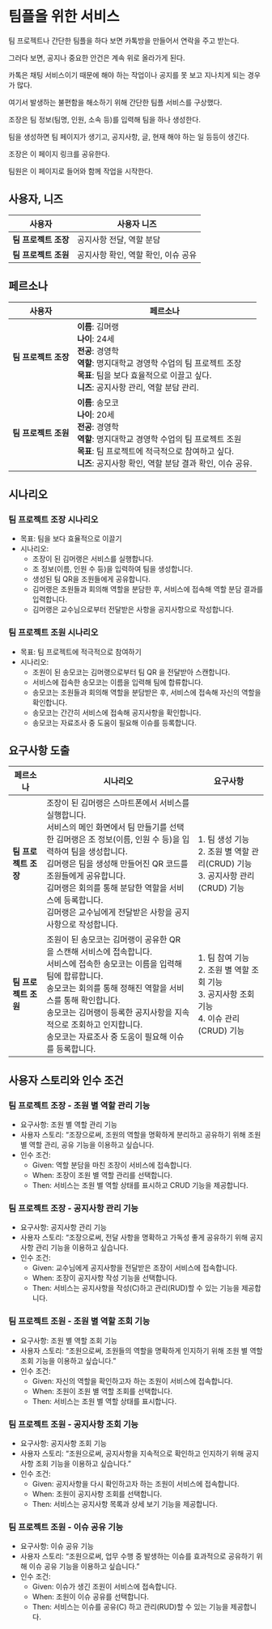 # 팀플을 위한 서비스

팀 프로젝트나 간단한 팀플을 하다 보면 카톡방을 만들어서 연락을 주고 받는다.

그러다 보면, 공지나 중요한 안건은 계속 위로 올라가게 된다.

카톡은 채팅 서비스이기 때문에 해야 하는 작업이나 공지를 못 보고 지나치게 되는 경우가 많다.

여기서 발생하는 불편함을 해소하기 위해 간단한 팀플 서비스를 구상했다.

조장은 팀 정보(팀명, 인원, 소속 등)를 입력해 팀을 하나 생성한다.

팀을 생성하면 팀 페이지가 생기고, 공지사항, 글, 현재 해야 하는 일 등등이 생긴다.

조장은 이 페이지 링크를 공유한다.

팀원은 이 페이지로 들어와 함께 작업을 시작한다.


## **사용자, 니즈**

| 사용자 | 사용자 니즈 |
| --- | --- |
| **팀 프로젝트 조장** | 공지사항 전달, 역할 분담 |
| **팀 프로젝트 조원** | 공지사항 확인, 역할 확인, 이슈 공유 |


## 페르소나

| 사용자 | 페르소나 |
| --- | --- |
| **팀 프로젝트 조장** | **이름**: 김머랭<br>**나이**: 24세<br>**전공**: 경영학<br>**역할**: 명지대학교 경영학 수업의 팀 프로젝트 조장<br>**목표**: 팀을 보다 효율적으로 이끌고 싶다.<br>**니즈**: 공지사항 관리, 역할 분담 관리. |
| **팀 프로젝트 조원** | **이름**: 송모코<br>**나이**: 20세<br>**전공**: 경영학<br>**역할**: 명지대학교 경영학 수업의 팀 프로젝트 조원<br>**목표**: 팀 프로젝트에 적극적으로 참여하고 싶다.<br>**니즈**: 공지사항 확인, 역할 분담 결과 확인, 이슈 공유. |


## 시나리오

### 팀 프로젝트 조장 시나리오

- 목표: 팀을 보다 효율적으로 이끌기
- 시나리오:
    - 조장이 된 김머랭은 서비스를 실행합니다.
    - 조 정보(이름, 인원 수 등)을 입력하여 팀을 생성합니다.
    - 생성된 팀 QR을 조원들에게 공유합니다.
    - 김머랭은 조원들과 회의해 역할을 분담한 후, 서비스에 접속해 역할 분담 결과를 입력합니다.
    - 김머랭은 교수님으로부터 전달받은 사항을 공지사항으로 작성합니다.

### 팀 프로젝트 조원 시나리오

- 목표: 팀 프로젝트에 적극적으로 참여하기
- 시나리오:
    - 조원이 된 송모코는 김머랭으로부터 팀 QR 을 전달받아 스캔합니다.
    - 서비스에 접속한 송모코는 이름을 입력해 팀에 합류합니다.
    - 송모코는 조원들과 회의해 역할을 분담받은 후, 서비스에 접속해 자신의 역할을 확인합니다.
    - 송모코는 간간히 서비스에 접속해 공지사항을 확인합니다.
    - 송모코는 자료조사 중 도움이 필요해 이슈를 등록합니다.


## 요구사항 도출

| 페르소나 | 시나리오 | 요구사항 |
| --- | --- | --- |
| **팀 프로젝트 조장** |  조장이 된 김머랭은 스마트폰에서 서비스를 실행합니다.<br> 서비스의 메인 화면에서 팀 만들기를 선택한 김머랭은 조 정보(이름, 인원 수 등)을 입력하여 팀을 생성합니다.<br> 김머랭은 팀을 생성해 만들어진 QR 코드를 조원들에게 공유합니다.<br> 김머랭은 회의를 통해 분담한 역할을 서비스에 등록합니다.<br> 김머랭은 교수님에게 전달받은 사항을 공지사항으로 작성합니다. | 1. 팀 생성 기능<br>2. 조원 별 역할 관리(CRUD) 기능<br>3. 공지사항 관리(CRUD) 기능
| **팀 프로젝트 조원** |  조원이 된 송모코는 김머랭이 공유한 QR 을 스캔해 서비스에 접속합니다.<br> 서비스에 접속한 송모코는 이름을 입력해 팀에 합류합니다.<br> 송모코는 회의를 통해 정해진 역할을 서비스를 통해 확인합니다.<br> 송모코는 김머랭이 등록한 공지사항을 지속적으로 조회하고 인지합니다.<br> 송모코는 자료조사 중 도움이 필요해 이슈를 등록합니다. | 1. 팀 참여 기능<br>2. 조원 별 역할 조회 기능<br>3. 공지사항 조회 기능<br>4. 이슈 관리(CRUD) 기능 |


## 사용자 스토리와 인수 조건

### 팀 프로젝트 조장 - 조원 별 역할 관리 기능

- 요구사항: 조원 별 역할 관리 기능
- 사용자 스토리: “조장으로써, 조원의 역할을 명확하게 분리하고 공유하기 위해 조원 별 역할 관리, 공유 기능을 이용하고 싶습니다.
- 인수 조건:
    - Given: 역할 분담을 마친 조장이 서비스에 접속합니다.
    - When: 조장이 조원 별 역할 관리를 선택합니다.
    - Then: 서비스는 조원 별 역할 상태를 표시하고 CRUD 기능을 제공합니다.

### 팀 프로젝트 조장 - 공지사항 관리 기능

- 요구사항: 공지사항 관리 기능
- 사용자 스토리: “조장으로써, 전달 사항을 명확하고 가독성 좋게 공유하기 위해 공지사항 관리 기능을 이용하고 싶습니다.
- 인수 조건:
    - Given: 교수님에게 공지사항을 전달받은 조장이 서비스에 접속합니다.
    - When: 조장이 공지사항 작성 기능을 선택합니다.
    - Then: 서비스는 공지사항을 작성(C)하고 관리(RUD)할 수 있는 기능을 제공합니다.

### 팀 프로젝트 조원 - 조원 별 역할 조회 기능

- 요구사항: 조원 별 역할 조회 기능
- 사용자 스토리: “조원으로써, 조원들의 역할을 명확하게 인지하기 위해 조원 별 역할 조회 기능을 이용하고 싶습니다.”
- 인수 조건:
    - Given: 자신의 역할을 확인하고자 하는 조원이 서비스에 접속합니다.
    - When: 조원이 조원 별 역할 조회를 선택합니다.
    - Then: 서비스는 조원 별 역할 상태를 표시합니다.

### 팀 프로젝트 조원 - 공지사항 조회 기능

- 요구사항: 공지사항 조회 기능
- 사용자 스토리: “조원으로써, 공지사항을 지속적으로 확인하고 인지하기 위해 공지사항 조회 기능을 이용하고 싶습니다.”
- 인수 조건:
    - Given: 공지사항을 다시 확인하고자 하는 조원이 서비스에 접속합니다.
    - When: 조원이 공지사항 조회를 선택합니다.
    - Then: 서비스는 공지사항 목록과 상세 보기 기능을 제공합니다.

### 팀 프로젝트 조원 - 이슈 공유 기능

- 요구사항: 이슈 공유 기능
- 사용자 스토리: “조원으로써, 업무 수행 중 발생하는 이슈를 효과적으로 공유하기 위해 이슈 공유 기능을 이용하고 싶습니다.”
- 인수 조건:
    - Given: 이슈가 생긴 조원이 서비스에 접속합니다.
    - When: 조원이 이슈 공유를 선택합니다.
    - Then: 서비스는 이슈를 공유(C) 하고 관리(RUD)할 수 있는 기능을 제공합니다.
